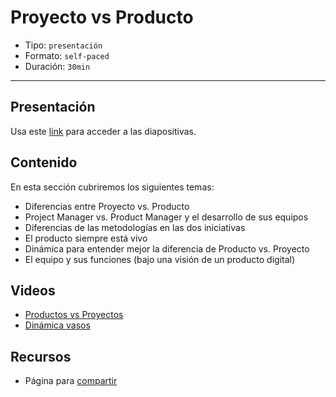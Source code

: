# Proyecto vs Producto

* Tipo: `presentación`
* Formato: `self-paced`
* Duración: `30min`

***

## Presentación

Usa este [link](https://docs.google.com/presentation/d/1i755qNTKcrkLanShZXibo0XSsa4y1iELL4brDX2sGng/edit#slide=id.g3706d83abc_0_29)
para acceder a las diapositivas.

## Contenido

En esta sección cubriremos los siguientes temas:

* Diferencias entre Proyecto vs. Producto
* Project Manager vs. Product Manager y el desarrollo de sus equipos
* Diferencias de las metodologías en las dos iniciativas
* El producto siempre está vivo
* Dinámica para entender mejor la diferencia de Producto vs. Proyecto
* El equipo y sus funciones (bajo una visión de un producto digital)

## Videos

* [Productos vs Proyectos](https://www.useloom.com/share/9c42ba1a7af844aab01dc81aa9e002a1)
* [Dinámica vasos](https://www.useloom.com/share/ed9422dac0c444588ca6aebf48125045)

## Recursos

* Página para [compartir](https://docs.google.com/document/d/1rb1IwIGWAm8ACbU43pIHnThxvA9CrghZY-Cn09g8kJY/edit)